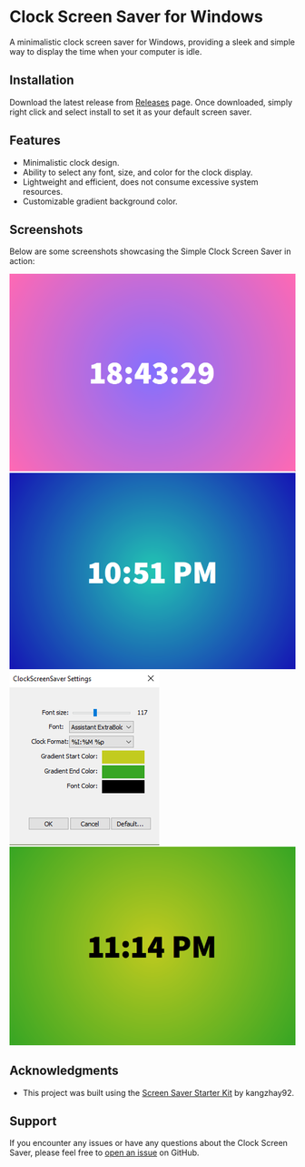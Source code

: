 # Clock Screen Saver for Windows

A minimalistic clock screen saver for Windows, providing a sleek and simple way to display the time when your computer is idle.

## Installation

Download the latest release from [Releases](https://github.com/y0av/WinClockScreenSaver/releases) page.
Once downloaded, simply right click and select install to set it as your default screen saver.

## Features

- Minimalistic clock design.
- Ability to select any font, size, and color for the clock display.
- Lightweight and efficient, does not consume excessive system resources.
- Customizable gradient background color.

## Screenshots

Below are some screenshots showcasing the Simple Clock Screen Saver in action:

![Screenshot 1](images/screenshot1.png)
![Screenshot 2](images/screenshot2.png)
![Screenshot 3](images/screenshot3.png)
![Screenshot 4](images/screenshot4.png)

## Acknowledgments

- This project was built using the [Screen Saver Starter Kit](https://github.com/kangzhay92/ScrStarterKit) by kangzhay92.

## Support

If you encounter any issues or have any questions about the Clock Screen Saver, please feel free to [open an issue](https://github.com/y0av/WinClockScreenSaver/issues) on GitHub.

